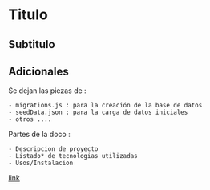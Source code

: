 # Titulo
## Subtitulo


## Adicionales

Se dejan las piezas de : 

    - migrations.js : para la creación de la base de datos
    - seedData.json : para la carga de datos iniciales
    - otros ....

Partes de la doco : 

    - Descripcion de proyecto
    - Listado* de tecnologias utilizadas
    - Usos/Instalacion

[link](https://google.com)
